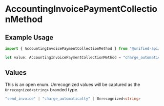 # AccountingInvoicePaymentCollectionMethod

## Example Usage

```typescript
import { AccountingInvoicePaymentCollectionMethod } from "@unified-api/typescript-sdk/sdk/models/shared";

let value: AccountingInvoicePaymentCollectionMethod = "charge_automatically";
```

## Values

This is an open enum. Unrecognized values will be captured as the `Unrecognized<string>` branded type.

```typescript
"send_invoice" | "charge_automatically" | Unrecognized<string>
```